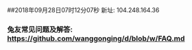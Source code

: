 ##2018年09月28日07时12分07秒 新址: 104.248.164.36
### 兔友常见问题及解答: https://github.com/wanggonging/d/blob/w/FAQ.md
